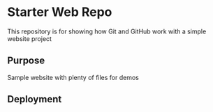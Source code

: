 # Starter Web Repo

This repository is for showing how Git and GitHub work with a simple website project

## Purpose

Sample website with plenty of files for demos

## Deployment
